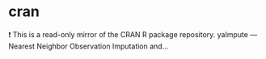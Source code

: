 # cran
❗ This is a read-only mirror of the CRAN R package repository. yaImpute — Nearest Neighbor Observation Imputation and…
